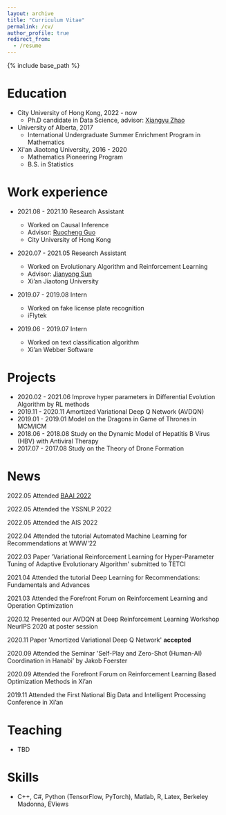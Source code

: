 ```yaml
---
layout: archive
title: "Curriculum Vitae"
permalink: /cv/
author_profile: true
redirect_from:
  - /resume
---
```


{% include base_path %}

Education
======
* City University of Hong Kong, 2022 - now
  * Ph.D candidate in Data Science, advisor: [Xiangyu Zhao](https://zhaoxyai.github.io/) 
* University of Alberta, 2017
  * International Undergraduate Summer Enrichment Program in Mathematics
* Xi'an Jiaotong University, 2016 - 2020
  * Mathematics Pioneering Program
  * B.S. in Statistics

Work experience
======
* 2021.08 - 2021.10 Research Assistant
  * Worked on Causal Inference
  * Advisor: [Ruocheng Guo](https://rguo12.github.io/)
  * City University of Hong Kong

* 2020.07 - 2021.05 Research Assistant
  * Worked on Evolutionary Algorithm and Reinforcement Learning
  * Advisor: [Jianyong Sun](http://gr.xjtu.edu.cn/web/jy.sun)
  * Xi’an Jiaotong University

* 2019.07 - 2019.08 Intern
  * Worked on fake license plate recognition
  * iFlytek

* 2019.06 - 2019.07 Intern
  * Worked on text classification algorithm
  * Xi’an Webber Software

Projects
======
* 2020.02 - 2021.06 Improve hyper parameters in Differential Evolution Algorithm by RL methods
* 2019.11 - 2020.11 Amortized Variational Deep Q Network (AVDQN)
* 2019.01 - 2019.01 Model on the Dragons in Game of Thrones in MCM/ICM
* 2018.06 - 2018.08 Study on the Dynamic Model of Hepatitis B Virus (HBV) with Antiviral Therapy
* 2017.07 - 2017.08 Study on the Theory of Drone Formation
  
News
======
  2022.05 Attended [BAAI 2022](https://2022.baai.ac.cn/)

  2022.05 Attended the YSSNLP 2022
  
  2022.05 Attended the AIS 2022
  
  2022.04 Attended the tutorial Automated Machine Learning for Recommendations at WWW'22
  
  2022.03 Paper 'Variational Reinforcement Learning for Hyper-Parameter Tuning of Adaptive Evolutionary Algorithm' submitted to TETCI
  
  2021.04 Attended the tutorial Deep Learning for Recommendations: Fundamentals and Advances
  
  2021.03 Attended the Forefront Forum on Reinforcement Learning and Operation Optimization
  
  2020.12 Presented our AVDQN at Deep Reinforcement Learning Workshop NeurIPS 2020 at poster session
  
  2020.11 Paper 'Amortized Variational Deep Q Network' **accepted**
  
  2020.09 Attended the Seminar 'Self-Play and Zero-Shot (Human-AI) Coordination in Hanabi' by Jakob Foerster
  
  2020.09 Attended the Forefront Forum on Reinforcement Learning Based Optimization Methods in Xi’an
  
  2019.11 Attended the First National Big Data and Intelligent Processing Conference in Xi’an

Teaching
======
* TBD

Skills
======
* C++, C#, Python (TensorFlow, PyTorch), Matlab, R, Latex, Berkeley Madonna, EViews
